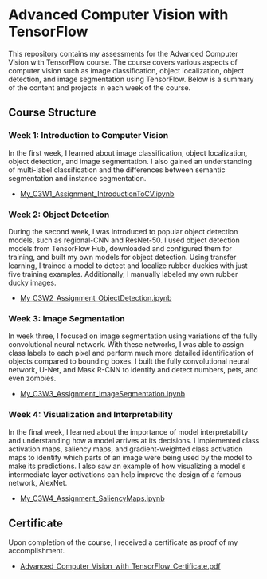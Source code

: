 # Advanced Computer Vision with TensorFlow

This repository contains my assessments for the Advanced Computer Vision with TensorFlow course. The course covers various aspects of computer vision such as image classification, object localization, object detection, and image segmentation using TensorFlow. Below is a summary of the content and projects in each week of the course.

## Course Structure

### Week 1: Introduction to Computer Vision

In the first week, I learned about image classification, object localization, object detection, and image segmentation. I also gained an understanding of multi-label classification and the differences between semantic segmentation and instance segmentation.

* [My_C3W1_Assignment_IntroductionToCV.ipynb](My_C3W1_Assignment_IntroductionToCV.ipynb)

### Week 2: Object Detection

During the second week, I was introduced to popular object detection models, such as regional-CNN and ResNet-50. I used object detection models from TensorFlow Hub, downloaded and configured them for training, and built my own models for object detection. Using transfer learning, I trained a model to detect and localize rubber duckies with just five training examples. Additionally, I manually labeled my own rubber ducky images.

* [My_C3W2_Assignment_ObjectDetection.ipynb](My_C3W2_Assignment_ObjectDetection.ipynb)

### Week 3: Image Segmentation

In week three, I focused on image segmentation using variations of the fully convolutional neural network. With these networks, I was able to assign class labels to each pixel and perform much more detailed identification of objects compared to bounding boxes. I built the fully convolutional neural network, U-Net, and Mask R-CNN to identify and detect numbers, pets, and even zombies.

* [My_C3W3_Assignment_ImageSegmentation.ipynb](My_C3W3_Assignment_ImageSegmentation.ipynb)

### Week 4: Visualization and Interpretability

In the final week, I learned about the importance of model interpretability and understanding how a model arrives at its decisions. I implemented class activation maps, saliency maps, and gradient-weighted class activation maps to identify which parts of an image were being used by the model to make its predictions. I also saw an example of how visualizing a model's intermediate layer activations can help improve the design of a famous network, AlexNet.

* [My_C3W4_Assignment_SaliencyMaps.ipynb](My_C3W4_Assignment_SaliencyMaps.ipynb)

## Certificate

Upon completion of the course, I received a certificate as proof of my accomplishment.

* [Advanced_Computer_Vision_with_TensorFlow_Certificate.pdf](Advanced_Computer_Vision_with_TensorFlow_Certificate.pdf)
